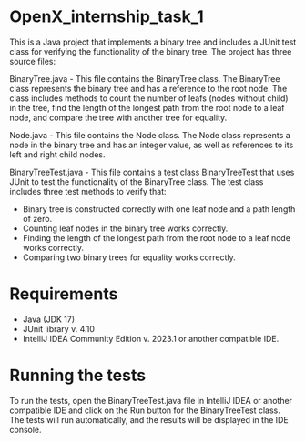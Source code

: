 # OpenX_internship_task_1

This is a Java project that implements a binary tree and includes a JUnit test class for verifying the functionality of the binary tree. The project has three source files:

BinaryTree.java - This file contains the BinaryTree class. The BinaryTree class represents the binary tree and has a reference to the root node. The class includes methods to count the number of leafs (nodes without child) in the tree, find the length of the longest path from the root node to a leaf node, and compare the tree with another tree for equality.

Node.java - This file contains the Node class. The Node class represents a node in the binary tree and has an integer value, as well as references to its left and right child nodes.

BinaryTreeTest.java - This file contains a test class BinaryTreeTest that uses JUnit to test the functionality of the BinaryTree class. The test class includes three test methods to verify that:

+ Binary tree is constructed correctly with one leaf node and a path length of zero.
+ Counting leaf nodes in the binary tree works correctly.
+ Finding the length of the longest path from the root node to a leaf node works correctly.
+ Comparing two binary trees for equality works correctly.

# Requirements
+ Java (JDK 17)
+ JUnit library v. 4.10
+ IntelliJ IDEA Community Edition v. 2023.1 or another compatible IDE.

# Running the tests
To run the tests, open the BinaryTreeTest.java file in IntelliJ IDEA or another compatible IDE and click on the Run button for the BinaryTreeTest class. The tests will run automatically, and the results will be displayed in the IDE console.
